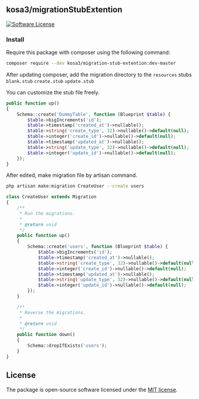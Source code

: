 ## kosa3/migrationStubExtention
[![Software License][ico-license]](LICENSE.md)

### Install
Require this package with composer using the following command:

```bash
composer require --dev kosa3/migration-stub-extention:dev-master

```

After updating composer, add the migration directory to the `resources` stubs `blank.stub` `create.stub` `update.stub`

You can customize the stub file freely.

```php
public function up()
{
    Schema::create('DummyTable', function (Blueprint $table) {
        $table->bigIncrements('id');
        $table->timestamp('created_at')->nullable();
        $table->string('create_type', 32)->nullable()->default(null);
        $table->integer('create_id')->nullable()->default(null);
        $table->timestamp('updated_at')->nullable();
        $table->string('update_type', 32)->nullable()->default(null);
        $table->integer('update_id')->nullable()->default(null);
    });
}

```

After edited, make migration file by artisan command.

```bash
php artisan make:migration CreateUser --create users
```

```php
class CreateUser extends Migration
{
    /**
     * Run the migrations.
     *
     * @return void
     */
    public function up()
    {
        Schema::create('users', function (Blueprint $table) {
            $table->bigIncrements('id');
            $table->timestamp('created_at')->nullable();
            $table->string('create_type', 32)->nullable()->default(null);
            $table->integer('create_id')->nullable()->default(null);
            $table->timestamp('updated_at')->nullable();
            $table->string('update_type', 32)->nullable()->default(null);
            $table->integer('update_id')->nullable()->default(null);
        });
    }

    /**
     * Reverse the migrations.
     *
     * @return void
     */
    public function down()
    {
        Schema::dropIfExists('users');
    }
}

```


## License

The package is open-source software licensed under the [MIT license](https://opensource.org/licenses/MIT).

[ico-license]: https://img.shields.io/badge/license-MIT-brightgreen.svg?style=flat-square
